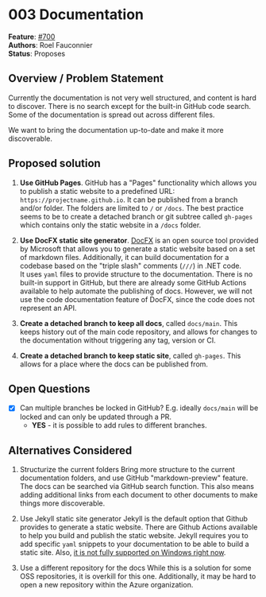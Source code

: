 # 003 Documentation

**Feature**: [#700](https://github.com/Azure/iotedge-lorawan-starterkit/issues/700)  
**Authors**: Roel Fauconnier  
**Status**: Proposes

## Overview / Problem Statement

Currently the documentation is not very well structured, and content is hard to
discover. There is no search except for the built-in GitHub code search. Some of
the documentation is spread out across different files.

We want to bring the documentation up-to-date and make it more discoverable.

## Proposed solution

1. **Use GitHub Pages**.
GitHub has a "Pages" functionality which allows you to publish a static website
to a predefined URL: `https://projectname.github.io`. It can be published from a
branch and/or folder. The folders are limited to `/` or `/docs`. The best practice
seems to be to create a detached branch or git subtree called `gh-pages` which
contains only the static website in a `/docs` folder.

1. **Use DocFX static site generator**.
[DocFX](https://dotnet.github.io/docfx/) is an open source tool provided by
Microsoft that allows you to generate a static website based on a set of
markdown files. Additionally, it can build documentation for a codebase based on
the "triple slash" comments (`///`) in .NET code.  
It uses `yaml` files to provide structure to the documentation. There is no
built-in support in GitHub, but there are already some GitHub Actions available
to help automate the publishing of docs. However, we will not use the code
documentation feature of DocFX, since the code does not represent an API.

1. **Create a detached branch to keep all docs**, called `docs/main`.
This keeps history out of the main code repository, and allows for changes to
the documentation without triggering any tag, version or CI.

1. **Create a detached branch to keep static site**, called `gh-pages`. This
allows for a place where the docs can be published from.

## Open Questions

- [x] Can multiple branches be locked in GitHub? E.g. ideally `docs/main` will be
locked and can only be updated through a PR.
  * **YES** - it is possible to add rules to different branches.

## Alternatives Considered

1. Structurize the current folders
Bring more structure to the current documentation folders, and use GitHub
"markdown-preview" feature. The docs can be searched via GitHub search function.
This also means adding additional links from each document to other documents to
make things more discoverable.

1. Use Jekyll static site generator
Jekyll is the default option that Github provides to generate a static website.
There are Github Actions available to help you build and publish the static
website. Jekyll requires you to add specific `yaml` snippets to your documentation
to be able to build a static site. Also,
[it is not fully supported on Windows right now](https://docs.github.com/en/pages/setting-up-a-github-pages-site-with-jekyll/about-github-pages-and-jekyll).  

1. Use a different repository for the docs
While this is a solution for some OSS repositories, it is overkill for this one.
Additionally, it may be hard to open a new repository within the Azure organization.
